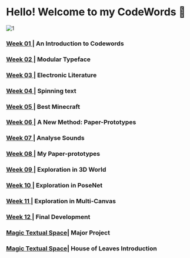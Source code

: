 # Hello! Welcome to my CodeWords :information_desk_person:
![1](https://user-images.githubusercontent.com/68985217/96690621-a5750600-13cf-11eb-885a-af6c7c275661.gif)

### [Week 01 ](https://github.com/Faye12/CodeWord/tree/master/Week_1)| An Introduction to Codewords
### [Week 02 ](https://github.com/Faye12/CodeWord/tree/master/Week_2)| Modular Typeface
### [Week 03 ](https://github.com/Faye12/CodeWord/tree/master/Week_3)| Electronic Literature
### [Week 04 ](https://github.com/Faye12/CodeWord/tree/master/Week_4)| Spinning text
### [Week 05 ](https://github.com/Faye12/CodeWord/tree/master/Week_5)| Best Minecraft
### [Week 06 ](https://github.com/Faye12/CodeWord/tree/master/Week_6)| A New Method: Paper-Prototypes
### [Week 07 ](https://github.com/Faye12/CodeWord/tree/master/Week_7)| Analyse Sounds 
### [Week 08 ](https://github.com/Faye12/CodeWord/tree/master/Week_8)| My Paper-prototypes
### [Week 09 ](https://github.com/Faye12/CodeWord/tree/master/Week_9)| Exploration in 3D World
### [Week 10 ](https://github.com/Faye12/CodeWord/tree/master/Week_10)| Exploration in PoseNet
### [Week 11 ](https://github.com/Faye12/CodeWord/tree/master/Week_11)| Exploration in Multi-Canvas
### [Week 12 ](https://github.com/Faye12/CodeWord/tree/master/Week_12)| Final Development

### [Magic Textual Space](https://faye12.github.io/CodeWord/majorProject/MajorProject_Final/)| Major Project
### [Magic Textual Space](https://youtu.be/uiOQQN-uh4c)| House of Leaves Introduction
